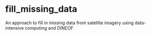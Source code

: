 # fill_missing_data
An approach to fill in missing data from satellite imagery using data-intensive computing and DINEOF
